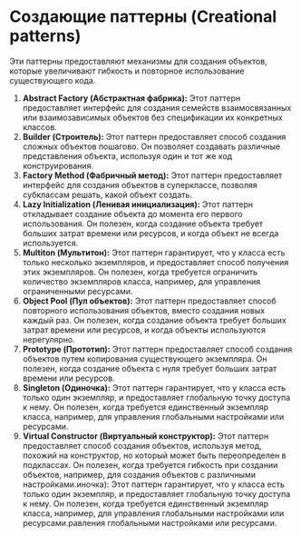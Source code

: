 # **Создающие паттерны (Creational patterns)** 

Эти паттерны предоставляют механизмы для создания объектов, которые увеличивают гибкость и повторное использование существующего кода.

1. **Abstract Factory (Абстрактная фабрика):** Этот паттерн предоставляет интерфейс для создания семейств взаимосвязанных или взаимозависимых объектов без спецификации их конкретных классов.
2. **Builder (Строитель):** Этот паттерн предоставляет способ создания сложных объектов пошагово. Он позволяет создавать различные представления объекта, используя один и тот же код конструирования.
3. **Factory Method (Фабричный метод):** Этот паттерн предоставляет интерфейс для создания объектов в суперклассе, позволяя субклассам решать, какой объект создать.
4. **Lazy Initialization (Ленивая инициализация):** Этот паттерн откладывает создание объекта до момента его первого использования. Он полезен, когда создание объекта требует больших затрат времени или ресурсов, и когда объект не всегда используется.
5. **Multiton (Мультитон):** Этот паттерн гарантирует, что у класса есть только несколько экземпляров, и предоставляет способ получения этих экземпляров. Он полезен, когда требуется ограничить количество экземпляров класса, например, для управления ограниченными ресурсами.
6. **Object Pool (Пул объектов):** Этот паттерн предоставляет способ повторного использования объектов, вместо создания новых каждый раз. Он полезен, когда создание объекта требует больших затрат времени или ресурсов, и когда объекты используются нерегулярно.
7. **Prototype (Прототип):** Этот паттерн предоставляет способ создания объектов путем копирования существующего экземпляра. Он полезен, когда создание объекта с нуля требует больших затрат времени или ресурсов.
8. **Singleton (Одиночка):** Этот паттерн гарантирует, что у класса есть только один экземпляр, и предоставляет глобальную точку доступа к нему. Он полезен, когда требуется единственный экземпляр класса, например, для управления глобальными настройками или ресурсами.
9. **Virtual Constructor (Виртуальный конструктор):** Этот паттерн предоставляет способ создания объектов, используя метод, похожий на конструктор, но который может быть переопределен в подклассах. Он полезен, когда требуется гибкость при создании объектов, например, для создания объектов с различными настройками.иночка): Этот паттерн гарантирует, что у класса есть только один экземпляр, и предоставляет глобальную точку доступа к нему. Он полезен, когда требуется единственный экземпляр класса, например, для управления глобальными настройками или ресурсами.равления глобальными настройками или ресурсами.